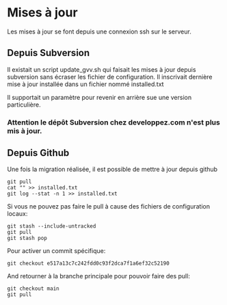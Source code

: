# Mises à jour

Les mises à jour se font depuis une connexion ssh sur le serveur.

## Depuis Subversion

Il existait un script update_gvv.sh qui faisait les mises à jour depuis subversion sans écraser les fichier de configuration. Il inscrivait dernière mise à jour installée dans un fichier nommé installed.txt

Il supportait un paramètre pour revenir en arrière sue une version particulière.

### Attention le dépôt Subversion chez developpez.com n'est plus mis à jour.

## Depuis Github

Une fois la migration réalisée, il est possible de mettre à jour depuis github

    git pull
    cat "" >> installed.txt
    git log --stat -n 1 >> installed.txt

Si vous ne pouvez pas faire le pull à cause des fichiers de configuration locaux:

    git stash --include-untracked
    git pull
    git stash pop


Pour activer un commit spécifique:

    git checkout e517a13c7c242fdd0c93f2dca7f1a6ef32c52190

And retourner à la branche principale pour pouvoir faire des pull:

    git checkout main
    git pull